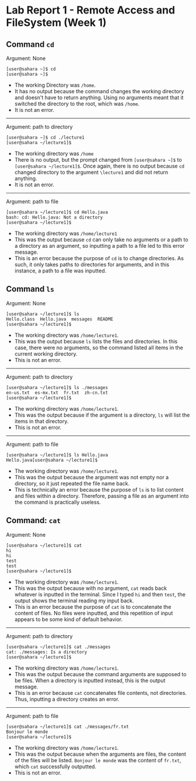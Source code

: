 # Lab Report 1 - Remote Access and FileSystem (Week 1)

## Command `cd`
Argument: None
```
[user@sahara ~]$ cd
[user@sahara ~]$
```
* The working Directory was `/home`.
* It has no output because the command changes the working directory and doesn't have to return anything. Using no arguments meant that it switched the directory to the root, which was `/home`.
* It is not an error.

---
Argument: path to directory
```
[user@sahara ~]$ cd ./lecture1
[user@sahara ~/lecture1]$
```
* The working directory was `/home`
* There is no output, but the prompt changed from `[user@sahara ~]$` to `[user@sahara ~/lecture1]$`. Once again, there is no output because `cd` changed directory to the argument `\lecture1` and did not return anything.
* It is not an error.

---
  Argument: path to file
  ```
  [user@sahara ~/lecture1]$ cd Hello.java
  bash: cd: Hello.java: Not a directory
  [user@sahara ~/lecture1]$
  ```
  * The working directory was `/home/lecture1`
  * This was the output because `cd` can only take no arguments or a path to a directory as an argument, so inputting a path to a file led to this error message.
  * This is an error because the purpose of `cd` is to change directories. As such, it only takes paths to directories for arguments, and in this instance, a path to a file was inputted.

  ## Command `ls`
  Argument: None
  ```
  [user@sahara ~/lecture1]$ ls
  Hello.class  Hello.java  messages  README
  [user@sahara ~/lecture1]$
  ```
  * The working directory was `/home/lecture1`.
  * This was the output because `ls` lists the files and directories. In this case, there were no arguments, so the command listed all items in the current working directory.
  * This is not an error.
 
 ---
  Argument: path to directory
  ```
  [user@sahara ~/lecture1]$ ls ./messages
  en-us.txt  es-mx.txt  fr.txt  zh-cn.txt
  [user@sahara ~/lecture1]$
  ```
  * The working directory was `/home/lecture1`.
  * This was the output because if the argument is a directory, `ls` will list the items in that directory.
  * This is not an error.

 ---
  Argument: path to file
  ```
  [user@sahara ~/lecture1]$ ls Hello.java
  Hello.java[user@sahara ~/lecture1]$
  ```
  * The working directory was `/home/lecture1`.
  * This was the output because the argument was not empty nor a directory, so it just repeated the file name back.
  * This is technically an error because the purpose of `ls` is to list content and files within a directory. Therefore, passing a file as an argument into the command is practically useless.

## Command: `cat`
Argument: None
```
[user@sahara ~/lecture1]$ cat
hi
hi
test
test
[user@sahara ~/lecture1]$
```
* The working directory was `/home/lecture1`.
* This was the output because with no argument, `cat` reads back whatever is inputted in the terminal. Since I typed `hi` and then `test`, the output shows the terminal reading my input back.
* This is an error because the purpose of `cat` is to concatenate the content of files. No files were inputted, and this repetition of input appears to be some kind of default behavior.

---
Argument: path to directory
```
[user@sahara ~/lecture1]$ cat ./messages
cat: ./messages: Is a directory
[user@sahara ~/lecture1]$
```
* The working directory was `/home/lecture1`.
* This was the output because the command arguments are supposed to be files. When a directory is inputted instead, this is the output message.
* This is an error because `cat` concatenates file contents, not directories. Thus, inputting a directory creates an error.

---
Argument: path to file
```
[user@sahara ~/lecture1]$ cat ./messages/fr.txt 
Bonjour le monde
[user@sahara ~/lecture1]$
```
* The working directory was `/home/lecture1`.
* This was the output because when the arguments are files, the content of the files will be listed. `Bonjour le monde` was the content of `fr.txt`, which `cat` successfully outputted.
* This is not an error.
